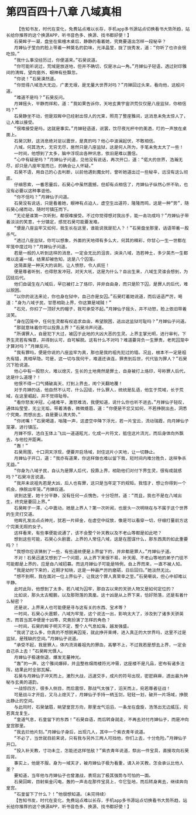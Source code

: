 # 第四百四十八章 八域真相
        【告知书友，时代在变化，免费站点难以长存，手机app多书源站点切换看书大势所趋，站长给你推荐的这个换源APP，听书音色多、换源、找书都好使！】
       石昊眸子一凝，盘坐在紫檀木桌后，静静的看着她，究竟要道出怎样一段秘辛？
       月婵仙子莹白的脸上带着一种莫名的韵味，光泽晶莹，拢了拢秀发，道：“你听了也许会很吃惊。”
       “我什么事没经历过，你便道来。”石昊说道。
       “你可能听说过，荒域是放逐地，但并不确切，仅是冰山一角。”月婵仙子轻语，透过封印雅间的清辉，望向窗外，眼神有些飘忽。
       “你说！”石昊漠然道。
       “你觉得八域浩大无边，广袤无垠，是无量大世界对吗？”月婵回过头来，看向他，这般问道。
       “难道不是吗？”石昊反问。
       月婵摇头，平静而祥和，道：“我如果告诉你，天地玄黄宇宙洪荒仅仅是八座监狱，你相信吗？”
       石昊静坐不动，但是双眸中已经射出惊人的光束，照亮了整座雅间，这消息未免太惊人了，让人难以接受。
       “很难接受是吗，这就是事实。”月婵轻语道，说罢，饮尽夜光杯中的美酒，叮的一声放在桌面上。
       石昊沉默，这消息绝对足以震世，是真的吗？他心中波澜起伏，不敢相信。
       八域，何其浩大，无穷无尽，居然只是八座监狱，这是何人所为，手笔未免太大了一些！
       一时间，他想到了太多，脑中浮现出各种讯息，依旧是难以置信。
       “心中有疑是吗？”月婵仙子问道，见他没有说话，再次开口，道：“偌大的世界，浩瀚无尽，却只是八座牢笼而已，的确会让人怀疑。”
       石昊不语，用自己的心去判断，以前他遇到魔女时，曾听她道出过一些秘辛，远没有这么彻底。
       仔细思索，一番思量后，石昊心中虽然震撼，但却有点相信了，月婵仙子纵然心怀不轨，也没有必要以这种事诓他。
       “你不信吗？”月婵仙子问道。
       石昊没有说话，只是看着她，眼神有点迫人，虚空生出道符，隆隆而鸣，这是一种“势”，随石昊心绪而动，随时可镇压而下。
       “无论是谁第一次听到，都很难接受。不过你觉得想对我出手，能一击功成吗？”月婵仙子带着淡淡的笑意，十分镇定，感觉石昊可能要发难。
       “便是八座监牢又如何，我生长在这里，谁能说我是犯人？！”石昊盘坐那里，话语带着一股杀气。
       “透过八座监狱，你可以想象，外面的天地得有多么大，何其的精彩，你甘心一生一世都在牢笼中度过吗？”月婵仙子问道。
       若是一般的人听到这样的消息，一定会无比的沮丧，泱泱八域，浩若神土，多少英杰一生都难以走遍一域，结果却被告知，这是八个囚笼。
       这简直是一种天大的讽刺，让人愤怒，令人疯狂！
       便是尊者听到，也得怒发冲冠，对天大吼，这是为什么？自出生来，八域生灵谁会想到，为囚徒后代。
       他们自诞生在八域后，早已被打上了烙印，并非自由身，而只是阶下囚，是罪人的后代，难以脱困。
       “以你的说法来论，你也身在狱中，自己亦是女囚。”石昊盯着她说道，而后话语严厉，喝道：“身为八域子民，甘愿相助上界，你这算是域贼！”
       “石兄，你扣了一顶好大的帽子，我可承受不起。”月婵仙子摇头，并不动怒，脸上依旧带着淡笑。
       “身在囚笼中，任何生灵都有权追求自由，希望脱困，逃出这监狱可耻吗？”月婵仙子问道。
       “那就意味着你可以投靠上界？”石昊冷声问道。
       “所谓罪人，自是犯下大过，被囚于此地的大凶大恶的生灵。上界主掌光明，进行审判，下界生灵若有悔意，并得到认可，自可解脱。这有什么不对吗？难道要背负一生罪责，老死囚笼中才算对吗？”月婵反问。
       “我有罪吗，便是你说的八座监牢为真，那也是我的祖先犯过的错。况且，根本不一定是祖先有错，真相早隐。可是，这一切与我何干，难道还诛连，罪责到后世，代代皆为罪人？”石昊沉下脸说道。
       他心中有一股怒火，难以熄灭，生长的土地竟然是罪土，自身被打上烙印，号称罪人后代，这是什么道理？！
       他恨不得一口气捅破高天，打到上界去，闹个天翻地覆！
       对于月婵的话，他自然不认可，什么囚徒，什么罪人，统统是乱语，他生于荒域，长于荒域，在这里崛起，并不觉得耻辱。
       “看你怒发冲冠，心绪难平，激怒难消，我便知道，说什么你也听不进去。”月婵仙子轻叹，通体灿莹莹，无尘无垢，带着清香，微微蹙眉，道：“你便是不忿又如何，不若挣脱出去，洞悉个究竟。而想出去，自是要认清大势。”
       “你闭嘴！”石昊喝道，嗡隆一声，这虚空中降下浮光，若一片宝云，流动瑞霞，向月婵仙子笼罩，进行镇压。
       月婵不惊，洁白玉体上飞出一道道眩光，化成一片符文，抵住这片流光，而后身体向外飘去，与他拉开距离。
       “轰！”
       石昊周围，十口洞天浮现，便要开启场域，封住这片小天地，让一切静止。
       月婵仙子开口，道：“我亦有道果，你这样做也难以留下我，短时间内难分胜负，这样争杀无益。”
       “你身为八域子民，自认为是罪人后代，投靠上界，相助他们对付下界生灵，很有成就感吗？”石昊冷言说道。
       “我并未说祖先若是大凶，后人也有罪，这只是当年定下的规矩。我惜才，想让你得到一个机会，挣脱出牢笼。”月婵叹道。
       说到这里，她十分平静，没有任何一点愧色，十分坦然，道：“而且，我也不是在八域出生，终究是要回上界。”
       石昊眸子一滞，心中震动，她是上界人？第一次听闻，也是头一次明晓在与不属于这个世界的生灵打交道。
       他眸孔发出点点神光，犹若一片碎金，在虚空中绽放，像是可以看穿一切，仔细打量前方这个完美无瑕的女子。
       这样看来，有些事便能说通了，该不会整个补天教以及不老山等都是如此吧？
       想到这些可能，石昊心头剧震，上界的人常住八域，这是在图谋什么，那东西真的如此重要吗？！
       “我想你应该猜到了一些，有些道统便是上界留下的，并非都是罪人。”月婵仙子道。
       不对！石昊迅速又想到了一个问题，从上界下来很不易，补天阁、不老山等地的弟子门徒不可能都是上界的，应是自八域招募。而这月婵仙子可能是特例，自上界而来，一直不被人知。
       “我是幼时下来的，近期才知晓，这是一种最严厉的磨砺，日后回归。”她淡然无比。
       “想不到啊，我在面对一位上界仙子，让我这个罪人真荣幸之至。”石昊嘲讽，但心中却难以平静。
       此时此际，他想到了太多，若八域为囚牢，那自古以来的天骄人物又是如何定位的？
       比如说，那头太古鲲鹏，以及那殒落的真凰，这十凶是从上界下来，恰好殒落，还是有着什么秘密？
       还是说，上界来人也可能便是寻与这有关的东西、宝术等？
       一时间，石昊心头震颤，八域为牢笼，这个说法一出，影响太大了，涉及到了诸多天骄英杰，而首当其冲便是十凶等，究竟扮演了怎样的角色？
       一时间，石昊的眸子明灭不定，整个人气息如海，越发强盛。
       “我说了这么多，你真的不想脱离囚笼，就此挣开束缚，进入真正的大世界吗，这里不过是监狱，是残缺的空间。”月婵仙子说道。
       “承受不起，我是罪人，体内流淌着祖先的罪血，高攀不上，不过我若是想去上界，一定会自己杀上去！”石昊眸光慑人。
       月婵仙子极速倒退，爆发无量神光。
       “轰”的一声，这个雅间爆碎，并且整栋烟雨楼符光冲霄，这座楼不是凡品，密布有诸多法阵，结果此时全部瓦解。
       石昊与月婵仙子冲天而上，激烈大战，迅速交手，成片的符号出现，密密麻麻，透出最为神秘与玄奥的道韵。
       一战惊四方，很多人侧目，而后震惊，那战气太强了，滔天而上，宛若尊者征战！
       可是战斗才开启，又马上熄灭了，月婵仙子手持一柄玉剑，轻轻一划，破开一片场域，挣脱出静止的空间。
       与此同时，石昊皱眉，眺望皇宫方向，那里龙气滔滔，一条龙在盘旋，浩荡出无边威压，宛若真龙复生。
       “皇道气息，石皇留下的东西！”石昊自语，而后转身就走，不再去对付月婵仙子，而是冲向皇宫那里。
       “我去拦他片刻。”月婵仙子身后，出现几人，其中一个紫衣青年说道。
       “不必了，当世就目前来说，只有我与另外三两人可挡他，你们上去，十分危险。”月婵仙子开口。
       “投入补天教，寸功未立，怎能还这样怯敌？”紫衣青年说道，祭出一件宝具，直接攻向石昊后背。
       事实上，他是不服，身为一域天才，被月婵仙子极为看重，请入补天教，怎会承认比他人差？
       要知道，当年他与月婵仙子也曾激战，表现出了极其强势与可怕的一面。
       石昊回眸，目射紫金闪电，轰的一声击在那件宝具上，令它坠地，而后转身离去，继续奔向皇宫。
       “石皇留下了什么？！”他很想知道。（未完待续）
       【告知书友，时代在变化，免费站点难以长存，手机app多书源站点切换看书大势所趋，站长给你推荐的这个换源APP，听书音色多、换源、找书都好使！】
